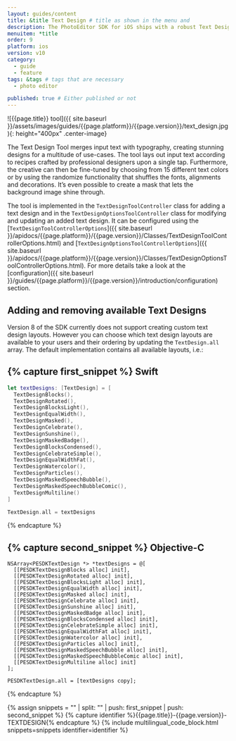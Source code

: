 ```yaml
---
layout: guides/content
title: &title Text Design # title as shown in the menu and
description: The PhotoEditor SDK for iOS ships with a robust Text Design Tool that merges input text with typography, creating stunning designs for a multitude of use-cases. 
menuitem: *title
order: 9
platform: ios
version: v10
category:
  - guide
  - feature
tags: &tags # tags that are necessary
  - photo editor

published: true # Either published or not
---
```


![{{page.title}} tool]({{ site.baseurl }}/assets/images/guides/{{page.platform}}/{{page.version}}/text_design.jpg){: height="400px" .center-image}

The Text Design Tool merges input text with typography, creating stunning designs for a multitude of use-cases. The tool lays out input text according to recipes crafted by professional designers upon a single tap. Furthermore, the creative can then be fine-tuned by choosing from 15 different text colors or by using the randomize functionality that shuffles the fonts, alignments and decorations. It’s even possible to create a mask that lets the background image shine through.

The tool is implemented in the `TextDesignToolController` class for adding a text design and in the `TextDesignOptionsToolController` class for modifying and updating an added text design. It can be configured using the [`TextDesignToolControllerOptions`]({{ site.baseurl }}/apidocs/{{page.platform}}/{{page.version}}/Classes/TextDesignToolControllerOptions.html) and [`TextDesignOptionsToolControllerOptions`]({{ site.baseurl }}/apidocs/{{page.platform}}/{{page.version}}/Classes/TextDesignOptionsToolControllerOptions.html). For more details take a look at the [configuration]({{ site.baseurl }}/guides/{{page.platform}}/{{page.version}}/introduction/configuration) section.

## Adding and removing available Text Designs

Version 8 of the SDK currently does not support creating custom text design layouts. However you can choose which text design layouts are available to your users and their ordering by updating the `TextDesign.all` array. The default implementation contains all available layouts, i.e.:

{% capture first_snippet %}
Swift
---
```swift
let textDesigns: [TextDesign] = [
  TextDesignBlocks(),
  TextDesignRotated(),
  TextDesignBlocksLight(),
  TextDesignEqualWidth(),
  TextDesignMasked(),
  TextDesignCelebrate(),
  TextDesignSunshine(),
  TextDesignMaskedBadge(),
  TextDesignBlocksCondensed(),
  TextDesignCelebrateSimple(),
  TextDesignEqualWidthFat(),
  TextDesignWatercolor(),
  TextDesignParticles(),
  TextDesignMaskedSpeechBubble(),
  TextDesignMaskedSpeechBubbleComic(),
  TextDesignMultiline()
]

TextDesign.all = textDesigns
```
{% endcapture %}

{% capture second_snippet %}
Objective-C
---
```objc
NSArray<PESDKTextDesign *> *textDesigns = @[
  [[PESDKTextDesignBlocks alloc] init],
  [[PESDKTextDesignRotated alloc] init],
  [[PESDKTextDesignBlocksLight alloc] init],
  [[PESDKTextDesignEqualWidth alloc] init],
  [[PESDKTextDesignMasked alloc] init],
  [[PESDKTextDesignCelebrate alloc] init],
  [[PESDKTextDesignSunshine alloc] init],
  [[PESDKTextDesignMaskedBadge alloc] init],
  [[PESDKTextDesignBlocksCondensed alloc] init],
  [[PESDKTextDesignCelebrateSimple alloc] init],
  [[PESDKTextDesignEqualWidthFat alloc] init],
  [[PESDKTextDesignWatercolor alloc] init],
  [[PESDKTextDesignParticles alloc] init],
  [[PESDKTextDesignMaskedSpeechBubble alloc] init],
  [[PESDKTextDesignMaskedSpeechBubbleComic alloc] init],
  [[PESDKTextDesignMultiline alloc] init]
];

PESDKTextDesign.all = [textDesigns copy];
```
{% endcapture %}

{% assign snippets = "" | split: "" | push: first_snippet | push: second_snippet %}
{% capture identifier %}{{page.title}}-{{page.version}}-TEXTDESIGN{% endcapture %}
{% include multilingual_code_block.html snippets=snippets identifier=identifier %}
